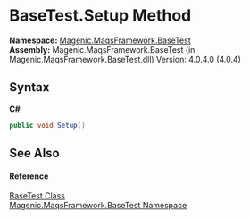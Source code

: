 # BaseTest.Setup Method 
 

**Namespace:**&nbsp;<a href="MAQS_4/BaseTest_AUTOGENERATED/Magenic-MaqsFramework-BaseTest_Namespace">Magenic.MaqsFramework.BaseTest</a><br />**Assembly:**&nbsp;Magenic.MaqsFramework.BaseTest (in Magenic.MaqsFramework.BaseTest.dll) Version: 4.0.4.0 (4.0.4)

## Syntax

**C#**<br />
``` C#
public void Setup()
```


## See Also


#### Reference
<a href="MAQS_4/BaseTest_AUTOGENERATED/BaseTest_Class">BaseTest Class</a><br /><a href="MAQS_4/BaseTest_AUTOGENERATED/Magenic-MaqsFramework-BaseTest_Namespace">Magenic.MaqsFramework.BaseTest Namespace</a><br />